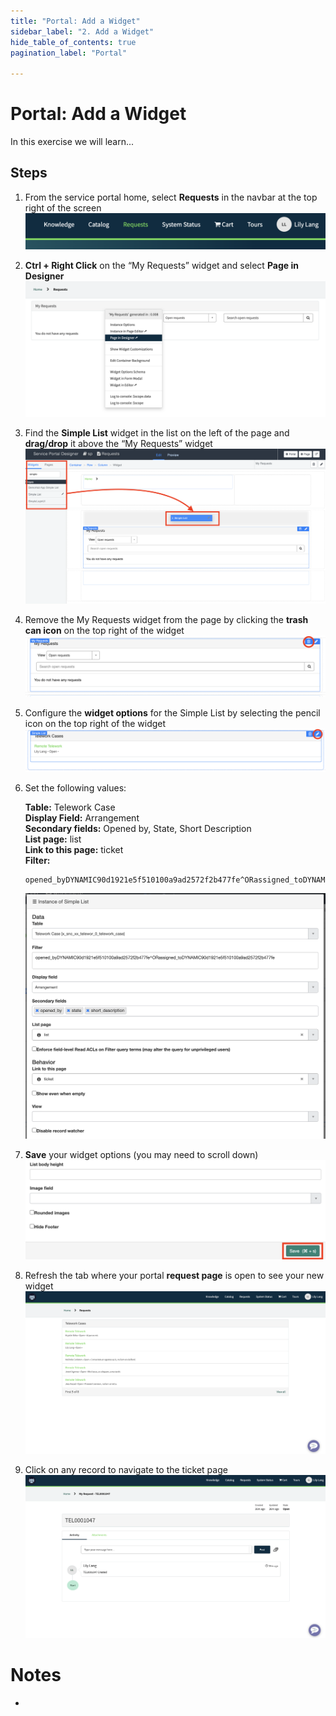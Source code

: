 ```yaml
---
title: "Portal: Add a Widget" 
sidebar_label: "2. Add a Widget"
hide_table_of_contents: true
pagination_label: "Portal" 

---
```

# Portal: Add a Widget
In this exercise we will learn...  



## Steps  


1. From the service portal home, select **Requests** in the navbar at the top right of the screen  
![](./Request_Images/navbar_requests.png)  


2. **Ctrl + Right Click** on the “My Requests” widget and select **Page in Designer**  
![](./Request_Images/my_req_in_designer.png)  


3. Find the **Simple List** widget in the list on the left of the page and **drag/drop** it above the “My Requests” widget
![](./Request_Images/simple_list_widget.png)  


4. Remove the My Requests widget from the page by clicking the **trash can icon** on the top right of the widget  
![](./Request_Images/my_req_widget.png)  


5. Configure the **widget options** for the Simple List by selecting the pencil icon on the top right of the widget  
![](./Request_Images/simple_list_edit.png)  


6. Set the following values:  

    **Table:** Telework Case  
    **Display Field:** Arrangement  
    **Secondary fields:** Opened by, State, Short Description  
    **List page:** list   
    **Link to this page:** ticket  
    **Filter:**  
    ```
    opened_byDYNAMIC90d1921e5f510100a9ad2572f2b477fe^ORassigned_toDYNAMIC90d1921e5f510100a9ad2572f2b477fe
    ```  
    ![](./Request_Images/simple_list_instance_options.png)  


7. **Save** your widget options (you may need to scroll down)  
![](./Request_Images/simple_list_save.png)  


8. Refresh the tab where your portal **request page** is open to see your new widget  
![](./Request_Images/request_page_new.png)  


9. Click on any record to navigate to the ticket page  
![](./Request_Images/ticket_page.png)  






# Notes 

 - 
 